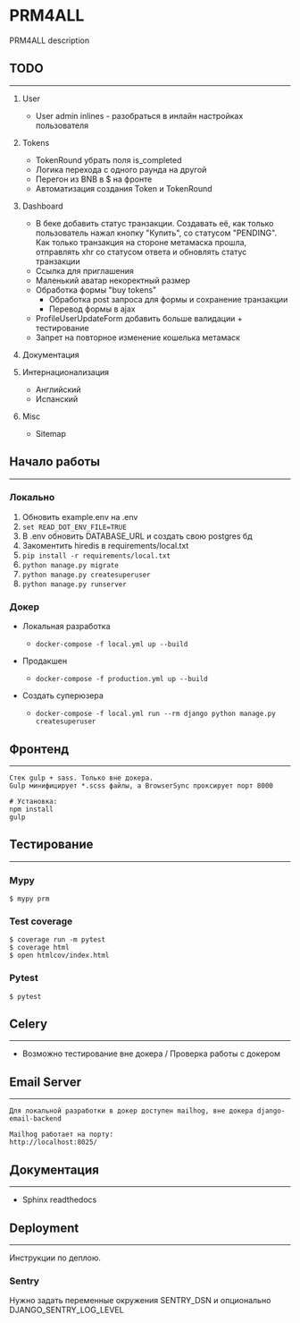 # PRM4ALL

PRM4ALL description

## TODO
---

1. User
    - User admin inlines - разобраться в инлайн настройках пользователя

2. Tokens
    - TokenRound убрать поля is_completed
    - Логика перехода с одного раунда на другой
    - Перегон из BNB в $ на фронте
    - Автоматизация создания Token и TokenRound

3. Dashboard
    - В беке добавить статус транзакции. Создавать её, как только пользователь нажал кнопку "Купить", со статусом "PENDING". Как только транзакция на стороне метамаска прошла, отправлять xhr со статусом ответа и обновлять статус транзакции
    - Ссылка для приглашения
    - Маленький аватар некоректный размер
    - Обработка формы "buy tokens"
        - Обработка post запроса для формы и сохранение транзакции
        - Перевод формы в ajax
    - ProfileUserUpdateForm добавить больше валидации + тестирование
    - Запрет на повторное изменение кошелька метамаск

4. Документация

5. Интернационализация
    - Английский
    - Испанский

6. Misc
    - Sitemap


## Начало работы
---
### Локально

1. Обновить example.env на .env
2. `set READ_DOT_ENV_FILE=TRUE`
3. В .env обновить DATABASE_URL и создать свою postgres бд
4. Закоментить hiredis в requirements/local.txt
5. `pip install -r requirements/local.txt`
6. `python manage.py migrate`
7. `python manage.py createsuperuser`
8. `python manage.py runserver`

### Докер

- Локальная разработка
    - `docker-compose -f local.yml up --build`

- Продакшен
    - `docker-compose -f production.yml up --build`

- Создать суперюзера
    - `docker-compose -f local.yml run --rm django python manage.py createsuperuser`

## Фронтенд
---

    Стек gulp + sass. Только вне докера.
    Gulp минифицирует *.scss файлы, а BrowserSync проксирует порт 8000

    # Установка:
    npm install
    gulp


## Тестирование
---

### Mypy

    $ mypy prm

### Test coverage

    $ coverage run -m pytest
    $ coverage html
    $ open htmlcov/index.html

### Pytest

    $ pytest


## Celery
---
- Возможно тестирование вне докера / Проверка работы с докером


## Email Server
---

    Для локальной разработки в докер доступен mailhog, вне докера django-email-backend

    Mailhog работает на порту:
    http://localhost:8025/

## Документация
---

- Sphinx readthedocs

## Deployment
---

Инструкции по деплою.

### Sentry

Нужно задать переменные окружения SENTRY_DSN и опционально DJANGO_SENTRY_LOG_LEVEL
